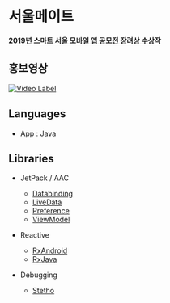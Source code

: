 # 서울메이트
__[2019년 스마트 서울 모바일 앱 공모전 장려상 수상작](https://www.seoulappcontest.org/web/board/notice/boardView.do?bbsIdx=254)__

## 홍보영상
[![Video Label](http://img.youtube.com/vi/-3-MRltQnME/0.jpg)](https://www.youtube.com/watch?v=-3-MRltQnME)

## Languages
- App : Java

## Libraries
- JetPack / AAC
  - [Databinding](https://developer.android.com/topic/libraries/data-binding/index.html)
  - [LiveData](https://developer.android.com/topic/libraries/architecture/livedata)
  - [Preference](https://developer.android.com/jetpack/androidx/releases/preference)
  - [ViewModel](https://developer.android.com/topic/libraries/architecture/viewmodel)

- Reactive
  - [RxAndroid](https://github.com/ReactiveX/RxAndroid)
  - [RxJava](https://github.com/ReactiveX/RxJava)

- Debugging
  - [Stetho](https://github.com/facebook/stetho)
